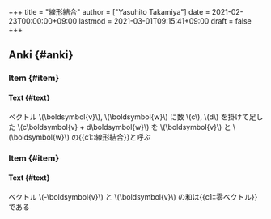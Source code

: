 +++
title = "線形結合"
author = ["Yasuhito Takamiya"]
date = 2021-02-23T00:00:00+09:00
lastmod = 2021-03-01T09:15:41+09:00
draft = false
+++

## Anki {#anki}


### Item {#item}


#### Text {#text}

ベクトル \\(\boldsymbol{v}\\), \\(\boldsymbol{w}\\) に数 \\(c\\), \\(d\\) を掛けて足した \\(c\boldsymbol{v} + d\boldsymbol{w}\\) を \\(\boldsymbol{v}\\) と \\(\boldsymbol{w}\\) の{{c1::線形結合}}と呼ぶ


### Item {#item}


#### Text {#text}

ベクトル \\(-\boldsymbol{v}\\) と \\(\boldsymbol{v}\\) の和は{{c1::零ベクトル}}である
